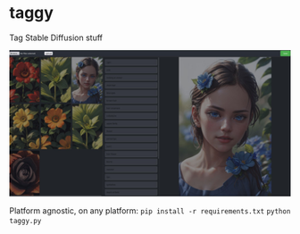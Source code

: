 # taggy
Tag Stable Diffusion stuff

![Taggy Interface](https://github.com/CoffeeVampir3/taggy/raw/20037f63328eec2581427b22a48c3d0d9cb6d4c8/taggy_interface.jpg)

Platform agnostic, on any platform:
`pip install -r requirements.txt`
`python taggy.py`

